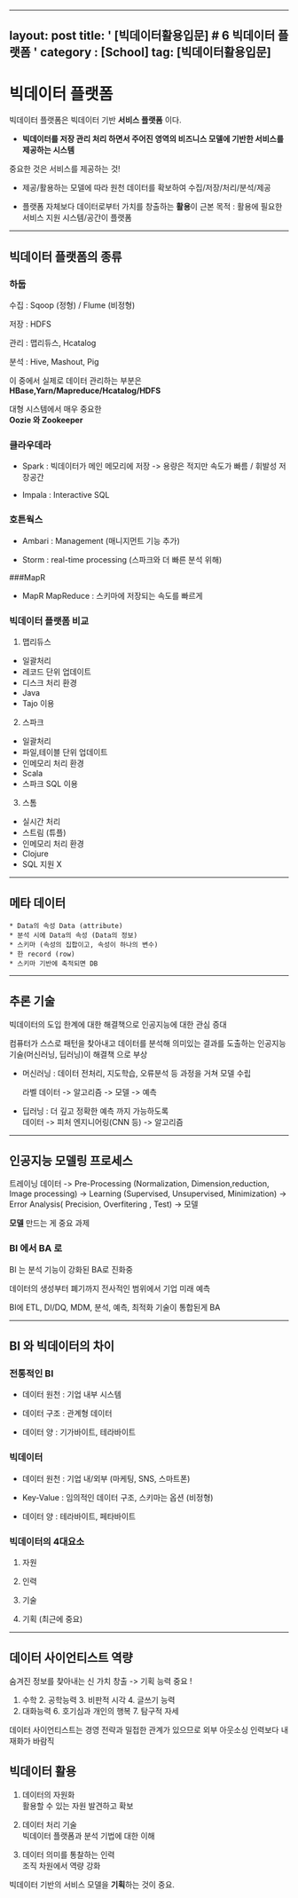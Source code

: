 
---
layout: post
title: ' [빅데이터활용입문] # 6 빅데이터 플랫폼  '
category : [School]
tag: [빅데이터활용입문]
---

# 빅데이터 플랫폼 

빅데이터 플랫폼은 빅데이터 기반 **서비스 플랫폼** 이다.  


* **빅데이터를 저장 관리 처리 하면서 주어진 영역의 비즈니스 모델에 기반한 서비스를 제공하는 시스템**  

중요한 것은 서비스를 제공하는 것!   

* 제공/활용하는 모델에 따라 원천 데이터를 확보하여 수집/저장/처리/분석/제공  

* 플랫폼 자체보다 데이터로부터 가치를 창출하는 **활용**이 근본 목적 : 활용에 필요한 서비스 지원 시스템/공간이 플랫폼 


- - - 


## 빅데이터 플랫폼의 종류 

### 하둡

수집 : Sqoop (정형) / Flume (비정형) 

저장 : HDFS    

관리 : 맵리듀스, Hcatalog   

분석 : Hive, Mashout, Pig   

이 중에서 실제로 데이터 관리하는 부분은         
**HBase,Yarn/Mapreduce/Hcatalog/HDFS**   

대형 시스템에서 매우 중요한   
**Oozie 와 Zookeeper**   

### 클라우데라 

* Spark : 빅데이터가 메인 메모리에 저장 -> 용량은 적지만 속도가 빠름 / 휘발성 저장공간  

* Impala : Interactive SQL


### 호튼웍스 

* Ambari : Management (매니지먼트 기능 추가)

* Storm : real-time processing (스파크와 더 빠른 분석 위해)

###MapR

* MapR MapReduce : 스키마에 저장되는 속도를 빠르게    

### 빅데이터 플랫폼 비교 


1. 맵리듀스 

* 일괄처리 
* 레코드 단위 업데이트
* 디스크 처리 환경
* Java 
* Tajo 이용 

2. 스파크 

* 일괄처리 
* 파일,테이블 단위 업데이트
* 인메모리 처리 환경
* Scala 
* 스파크 SQL 이용

3. 스톰 

* 실시간 처리
* 스트림 (튜플)
* 인메모리 처리 환경
* Clojure
* SQL 지원 X 

- - - 

## 메타 데이터 

	* Data의 속성 Data (attribute)  
	* 분석 시에 Data의 속성 (Data의 정보)  
	* 스키마 (속성의 집합이고, 속성이 하나의 변수)   
	* 한 record (row)   
	* 스키마 기반에 축적되면 DB   

- - - 

## 추론 기술   

빅데이터의 도입 한계에 대한 해결책으로 
인공지능에 대한 관심 증대    

컴퓨터가 스스로 패턴을 찾아내고 데이터를 분석해 의미있는
결과를 도출하는 인공지능 기술(머신러닝, 딥러닝)이 해결책
으로 부상    
 
* 머신러닝 : 데이터 전처리, 지도학습, 오류분석 등 과정을 거쳐 
모델 수립    
  
	라벨 데이터 -> 알고리즘 -> 모델 -> 예측 


* 딥러닝 : 더 깊고 정확한 예측 까지 가능하도록   
	데이터 -> 피처 엔지니어링(CNN 등) -> 알고리즘    

- - - 

## 인공지능 모델링 프로세스 

트레이닝 데이터 -> Pre-Processing (Normalization, Dimension,reduction, Image processing) -> Learning (Supervised, Unsupervised, Minimization) -> Error Analysis( Precision, Overfitering , Test) -> 모델     

**모델** 만드는 게 중요 과제    

### BI 에서 BA 로    

BI 는 분석 기능이 강화된 BA로 진화중    

데이터의 생성부터 폐기까지 전사적인 범위에서 기업 미래 예측    

BI에 ETL, DI/DQ, MDM, 분석, 예측, 최적화 기술이 통합된게 BA    

- - - 


## BI 와 빅데이터의 차이 

### 전통적인 BI 

* 데이터 원천 : 기업 내부 시스템

* 데이터 구조 : 관계형 데이터 

* 데이터 양 : 기가바이트, 테라바이트 


### 빅데이터 

* 데이터 원천 : 기업 내/외부 (마케팅, SNS, 스마트폰)

* Key-Value : 임의적인 데이터 구조, 스키마는 옵션 (비정형)

* 데이터 양 : 테라바이트, 페타바이트 

### 빅데이터의 4대요소 

1. 자원

2. 인력

3. 기술 

4. 기획 (최근에 중요) 

- - - 

## 데이터 사이언티스트 역량 

숨겨진 정보를 찾아내는 신 가치 창출 -> 기획 능력 중요 !     
    
1. 수학 2. 공학능력 3. 비판적 시각 4. 글쓰기 능력     
5. 대화능력 6. 호기심과 개인의 행복 7. 탐구적 자세 

데이터 사이언티스트는 경영 전략과 밀접한 관계가 있으므로 외부 아웃소싱 인력보다 내재화가 바람직    

## 빅데이터 활용 

1. 데이터의 자원화     
활용할 수 있는 자원 발견하고 확보    

2. 데이터 처리 기술    
  빅데이터 플랫폼과 분석 기법에 대한 이해    

3. 데이터 의미를 통찰하는 인력   
  조직 차원에서 역량 강화    

빅데이터 기반의 서비스 모델을 **기획**하는 것이 중요.    

